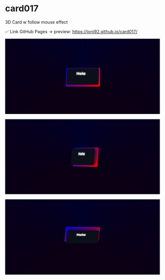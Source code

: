 # card017
3D Card w follow mouse effect


✅ Link GitHub Pages -> preview: https://joni92.github.io/card017/


![preview.png](https://github.com/Joni92/card017/blob/main/preview01.png)

![preview.png](https://github.com/Joni92/card017/blob/main/preview02.png)

![preview.png](https://github.com/Joni92/card017/blob/main/preview03.png)
